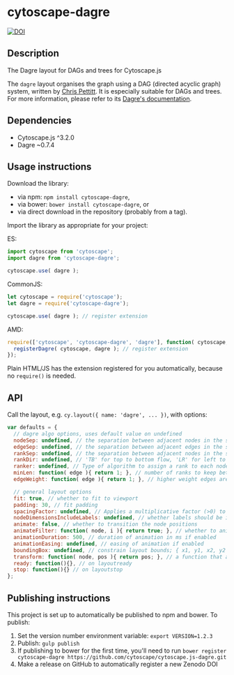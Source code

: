 cytoscape-dagre
================================================================================
[![DOI](https://zenodo.org/badge/42206402.svg)](https://zenodo.org/badge/latestdoi/42206402)

## Description

The Dagre layout for DAGs and trees for Cytoscape.js

The `dagre` layout organises the graph using a DAG (directed acyclic graph) system, written by [Chris Pettitt](https://www.linkedin.com/in/chrismpettitt).  It is especially suitable for DAGs and trees.  For more information, please refer to its [Dagre's documentation](https://github.com/cpettitt/dagre).



## Dependencies

 * Cytoscape.js ^3.2.0
 * Dagre ~0.7.4


## Usage instructions

Download the library:
 * via npm: `npm install cytoscape-dagre`,
 * via bower: `bower install cytoscape-dagre`, or
 * via direct download in the repository (probably from a tag).

Import the library as appropriate for your project:

ES:
```js
import cytoscape from 'cytoscape';
import dagre from 'cytoscape-dagre';

cytoscape.use( dagre );
```

CommonJS:
```js
let cytoscape = require('cytoscape');
let dagre = require('cytoscape-dagre');

cytoscape.use( dagre ); // register extension
```

AMD:
```js
require(['cytoscape', 'cytoscape-dagre', 'dagre'], function( cytoscape, registerDagre, dagre ){
  registerDagre( cytoscape, dagre ); // register extension
});
```

Plain HTML/JS has the extension registered for you automatically, because no `require()` is needed.


## API

Call the layout, e.g. `cy.layout({ name: 'dagre', ... })`, with options:

```js
var defaults = {
  // dagre algo options, uses default value on undefined
  nodeSep: undefined, // the separation between adjacent nodes in the same rank
  edgeSep: undefined, // the separation between adjacent edges in the same rank
  rankSep: undefined, // the separation between adjacent nodes in the same rank
  rankDir: undefined, // 'TB' for top to bottom flow, 'LR' for left to right,
  ranker: undefined, // Type of algorithm to assign a rank to each node in the input graph. Possible values: 'network-simplex', 'tight-tree' or 'longest-path'
  minLen: function( edge ){ return 1; }, // number of ranks to keep between the source and target of the edge
  edgeWeight: function( edge ){ return 1; }, // higher weight edges are generally made shorter and straighter than lower weight edges

  // general layout options
  fit: true, // whether to fit to viewport
  padding: 30, // fit padding
  spacingFactor: undefined, // Applies a multiplicative factor (>0) to expand or compress the overall area that the nodes take up
  nodeDimensionsIncludeLabels: undefined, // whether labels should be included in determining the space used by a node (default true)
  animate: false, // whether to transition the node positions
  animateFilter: function( node, i ){ return true; }, // whether to animate specific nodes when animation is on; non-animated nodes immediately go to their final positions
  animationDuration: 500, // duration of animation in ms if enabled
  animationEasing: undefined, // easing of animation if enabled
  boundingBox: undefined, // constrain layout bounds; { x1, y1, x2, y2 } or { x1, y1, w, h }
  transform: function( node, pos ){ return pos; }, // a function that applies a transform to the final node position
  ready: function(){}, // on layoutready
  stop: function(){} // on layoutstop
};
```


## Publishing instructions

This project is set up to automatically be published to npm and bower.  To publish:

1. Set the version number environment variable: `export VERSION=1.2.3`
1. Publish: `gulp publish`
1. If publishing to bower for the first time, you'll need to run `bower register cytoscape-dagre https://github.com/cytoscape/cytoscape.js-dagre.git`
1. Make a release on GitHub to automatically register a new Zenodo DOI
